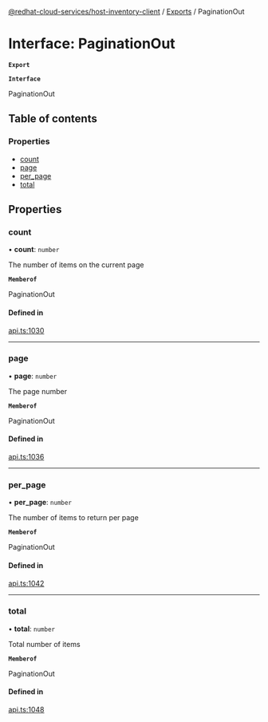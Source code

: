 [@redhat-cloud-services/host-inventory-client](../README.md) / [Exports](../modules.md) / PaginationOut

# Interface: PaginationOut

**`Export`**

**`Interface`**

PaginationOut

## Table of contents

### Properties

- [count](PaginationOut.md#count)
- [page](PaginationOut.md#page)
- [per\_page](PaginationOut.md#per_page)
- [total](PaginationOut.md#total)

## Properties

### count

• **count**: `number`

The number of items on the current page

**`Memberof`**

PaginationOut

#### Defined in

[api.ts:1030](https://github.com/RedHatInsights/javascript-clients/blob/master/packages/host-inventory/api.ts#L1030)

___

### page

• **page**: `number`

The page number

**`Memberof`**

PaginationOut

#### Defined in

[api.ts:1036](https://github.com/RedHatInsights/javascript-clients/blob/master/packages/host-inventory/api.ts#L1036)

___

### per\_page

• **per\_page**: `number`

The number of items to return per page

**`Memberof`**

PaginationOut

#### Defined in

[api.ts:1042](https://github.com/RedHatInsights/javascript-clients/blob/master/packages/host-inventory/api.ts#L1042)

___

### total

• **total**: `number`

Total number of items

**`Memberof`**

PaginationOut

#### Defined in

[api.ts:1048](https://github.com/RedHatInsights/javascript-clients/blob/master/packages/host-inventory/api.ts#L1048)
